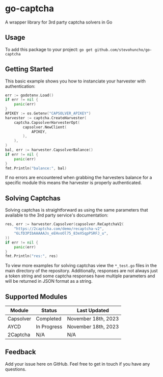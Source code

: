 # go-captcha
A wrapper library for 3rd party captcha solvers in Go

## Usage
To add this package to your project:
```go get github.com/stevohuncho/go-captcha```

## Getting Started
This basic example shows you how to instanciate your harvester with authentication:
```go
err := godotenv.Load()
if err != nil {
    panic(err)
}
APIKEY := os.Getenv("CAPSOLVER_APIKEY")
harvester := captcha.CreateHarvester(
    captcha.CapsolverHarvesterOpt(
        capsolver.NewClient(
            APIKEY,
        ),
    ),
)
bal, err := harvester.CapsolverBalance()
if err != nil {
    panic(err)
}
fmt.Println("balance:", bal)
```
If no errors are encountered when grabbing the harvesters balance for a specific module this means the harvester is properly authenticated.

## Solving Captchas
Solving captchas is straightforward as using the same parameters that available to the 3rd party service's documentation:
```go
res, err := harvester.Capsolver(capsolver.ReCaptchaV2(
    "https://2captcha.com/demo/recaptcha-v2",
    "6LfD3PIbAAAAAJs_eEHvoOl75_83eXSqpPSRFJ_u",
))
if err != nil {
    panic(err)
}
fmt.Println("res:", res)
```
To view more examples for solving captchas view the `*_test.go` files in the main directory of the repository. Additionally, responses are not always just a token string and some captcha responses have multiple parameters and will be returned in JSON format as a string.

## Supported Modules
| Module    | Status      | Last Updated        |
|-----------|-------------|---------------------|
| Capsolver | Completed   | November 18th, 2023 |
| AYCD      | In Progress | November 18th, 2023 |
| 2Captcha  | N/A         | N/A                 |

## Feedback
Add your issue here on GitHub. Feel free to get in touch if you have any questions.
